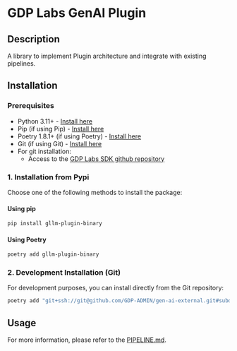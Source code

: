 # GDP Labs GenAI Plugin

## Description

A library to implement Plugin architecture and integrate with existing pipelines.

## Installation

### Prerequisites
- Python 3.11+ - [Install here](https://www.python.org/downloads/)
- Pip (if using Pip) - [Install here](https://pip.pypa.io/en/stable/installation/)
- Poetry 1.8.1+ (if using Poetry) - [Install here](https://python-poetry.org/docs/#installation)
- Git (if using Git) - [Install here](https://git-scm.com/downloads)
- For git installation:
  - Access to the [GDP Labs SDK github repository](https://github.com/GDP-ADMIN/gen-ai-external)

### 1. Installation from Pypi
Choose one of the following methods to install the package:

#### Using pip
```bash
pip install gllm-plugin-binary
```

#### Using Poetry
```bash
poetry add gllm-plugin-binary
```

### 2. Development Installation (Git)
For development purposes, you can install directly from the Git repository:
```bash
poetry add "git+ssh://git@github.com/GDP-ADMIN/gen-ai-external.git#subdirectory=python/gllm-plugin"
```

## Usage
For more information, please refer to the [PIPELINE.md](https://github.com/GDP-ADMIN/gen-ai-external/blob/main/libs/gllm-plugin/PIPELINE.md).
